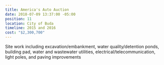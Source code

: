 ```yaml
---
title: America's Auto Auction
date: 2018-07-09 13:37:00 -05:00
position: 11
location: City of Buda
timeline: 2015 and 2016
cost: "$2,300,700"
---
```


Site work including excavation/embankment, water quality/detention ponds, building pad, water and wastewater utilities, electrical/telecommunication, light poles, and paving improvements